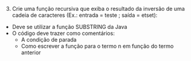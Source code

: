 3. Crie uma função recursiva que exiba o resultado da inversão de uma cadeia de caracteres (Ex.: entrada = teste ; saída = etset):
- Deve se utilizar a função SUBSTRING da Java
- O código deve trazer como comentários:
  - A condição de parada
  - Como escrever a função para o termo n em função do termo anterior
